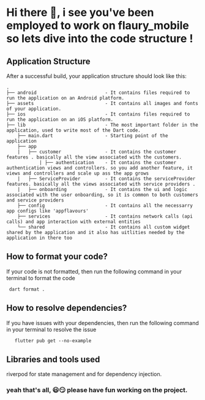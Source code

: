 # Hi there 👋, i see you've been employed to work on flaury_mobile so lets dive into the code structure !

## Application Structure
After a successful build, your application structure should look like this:
```
.
├── android                         - It contains files required to run the application on an Android platform.
├── assets                          - It contains all images and fonts of your application.
├── ios                             - It contains files required to run the application on an iOS platform.
├── lib                             - The most important folder in the application, used to write most of the Dart code.
    ├── main.dart                   - Starting point of the application
    ├── app
    |   ├── customer                - It contains the customer  features . basically all the view associated with the customers. 
            | ├── authentication    - It contains the customer authentication views and controllers. so you add another feature, it views and controllers and scale up ass the app grows 
    |   ├── ServiceProvider         - It contains the serviceProvider features. basically all the views associated with service providers . 
    |   ├── onboarding              - It contains the ui and logic associated with the user onboarding, so it is common to both customers and service providers
    ├── config                      - It contains all the necessarry app configs like 'appflavours'  
    ├── services                    - It contains network calls (api calls) and app interaction with external entities
    └── shared                      - It contains all custom widget shared by the application and it also has uitlities needed by the application in there too
```
## How to format your code?
  If your code is not formatted, then run the following command in your terminal to format the code
  ```
   dart format .
  ```
## How to resolve dependencies?
If you have issues with your dependencies, then run the following command in your terminal to resolve the issue
  ```
     flutter pub get --no-example
  ```
## Libraries and tools used
  riverpod for state management and for dependency injection. 

### yeah that's all, 😃😏 please have fun working on the project.   

  

